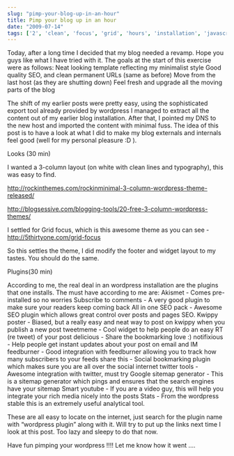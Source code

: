 ```yaml
---
slug: "pimp-your-blog-up-in-an-hour"
title: Pimp your blog up in an hour
date: "2009-07-14"
tags: ['2', 'clean', 'focus', 'grid', 'hours', 'installation', 'javascript', 'permanent', 'seo', 'tastes', 'urls', 'wordpress']
---
```

Today, after a long time I decided that my blog needed a revamp. Hope you guys like what I have tried with it. The goals at the start of this exercise were as follows:
Neat looking template reflecting my minimalist style
	Good quality SEO, and clean permanent URLs (same as before)
	Move from the last host (as they are shutting down)
	Feel fresh and upgrade all the moving parts of the blog

The shift of my earlier posts were pretty easy, using the sophisticated export tool already provided by wordpress I managed to extract all the content out of my earlier blog installation. After that, I pointed my DNS to the new host and imported the content with minimal fuss. The idea of this post is to have a look at what I did to make my blog externals and internals feel good (well for my personal pleasure :D ).

Looks (30 min)

I wanted a 3-column layout (on white with clean lines and typography), this was easy to find.

http://rockinthemes.com/rockinminimal-3-column-wordpress-theme-released/

http://blogsessive.com/blogging-tools/20-free-3-column-wordpress-themes/

I settled for Grid focus, which is this awesome theme as you can see - http://5thirtyone.com/grid-focus

So this settles the theme, I did modify the footer and widget layout to my tastes. You should do the same.

Plugins(30 min)


According to me, the real deal in an wordpress installation are the plugins that one installs. The must have according to me are:
Akismet - Comes pre-installed so no worries
	Subscribe to comments - A very good plugin to make sure your readers keep coming back
	All in one SEO pack - Awesome SEO plugin which allows great control over posts and pages SEO.
	Kwippy poster - Biased, but a really easy and neat way to post on kwippy when you publish a new post
	tweetmeme - Cool widget to help people do an easy RT (re tweet) of your post
	delicious - Share the bookmarking love :)
	notifixious - Help people get instant updates about your post on email and IM
	feedburner - Good integration with feedburner allowing you to track how many subscribers to your feeds
	share this - Social bookmarking plugin which makes sure you are all over the social internet
	twitter tools - Awesome integration with twitter, must try
	Google sitemap generator - This is a sitemap generator which pings and ensures that the search engines have your sitemap
	Smart youtube - If you are a video guy, this will help you integrate your rich media nicely into the posts
	Stats - From the wordpress stable this is an extremely useful analytical tool.

These are all easy to locate on the internet, just search for the plugin name with “wordpress plugin” along with it. Will try to put up the links next time I look at this post. Too lazy and sleepy to do that now.

Have fun pimping your wordpress !!!! Let me know how it went ….
